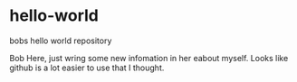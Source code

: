 # hello-world
bobs hello world repository

Bob Here, just wring some new infomation in her eabout myself. Looks like github is a lot easier to use that I thought.
